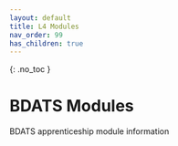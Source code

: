 ```yaml
---
layout: default
title: L4 Modules
nav_order: 99
has_children: true
---
```


{: .no_toc }

#  BDATS Modules

BDATS apprenticeship module information